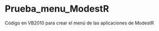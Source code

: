 Prueba_menu_ModestR
===================

Código en VB2010 para crear el menú de las aplicaciones de ModestR
